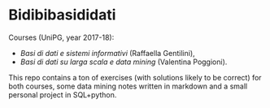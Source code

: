 # Bidibibasididati
Courses (UniPG, year 2017-18): 
+ _Basi di dati e sistemi informativi_ (Raffaella Gentilini),
+ _Basi di dati su larga scala e data mining_ (Valentina Poggioni).

This repo contains a ton of exercises (with solutions likely to be correct) for both courses, some data mining notes written in markdown and a small personal project in SQL+python.
